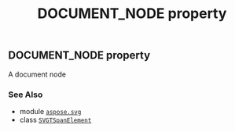 ﻿---
title: DOCUMENT_NODE property
second_title: Aspose.SVG for Python via .NET API References
description: 
type: docs
weight: 510
url: /python-net/aspose.svg/svgtspanelement/document_node/
is_root: false
---

## DOCUMENT_NODE property


A document node

### See Also
* module [`aspose.svg`](../../)
* class [`SVGTSpanElement`](/svg/python-net/aspose.svg/svgtspanelement)
